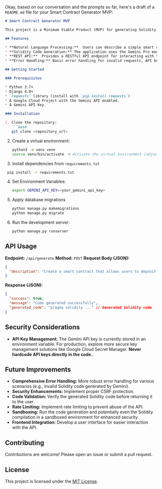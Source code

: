Okay, based on our conversation and the prompts so far, here's a draft of a `README.md` file for your Smart Contract Generator MVP:

```markdown
# Smart Contract Generator MVP

This project is a Minimum Viable Product (MVP) for generating Solidity smart contracts from natural language descriptions using Google's Gemini API and the Django web framework.

## Features

* **Natural Language Processing:**  Users can describe a simple smart contract in plain English.
* **Solidity Code Generation:** The application uses the Gemini Pro model to generate Solidity code based on the user's description.
* **REST API:**  Provides a RESTful API endpoint for interacting with the code generation functionality.  
* **Error Handling:** Basic error handling for invalid requests, API key issues, and Gemini API communication errors.  

## Getting Started

### Prerequisites

* Python 3.7+
* Django 4.0+
* `requests` library (install with `pip install requests`)
* A Google Cloud Project with the Gemini API enabled.
* A Gemini API Key.

### Installation

1. Clone the repository:
   ```bash
   git clone <repository_url>
   ```
2. Create a virtual environment:
    ```bash
    python3 -m venv venv
    source venv/bin/activate  # Activate the virtual environment (adjust for your OS)
    ```

3.  Install dependencies from `requirements.txt`
  ```bash
   pip install -r requirements.txt
   ```

4. Set Environment Variables:
   ```bash
   export GEMINI_API_KEY=<your_gemini_api_key> 
   ```

5. Apply database migrations
    ```bash
    python manage.py makemigrations
    python manage.py migrate
   ```
6. Run the development server:
   ```bash
   python manage.py runserver
   ```

## API Usage

**Endpoint:** `/api/generate`
**Method:** `POST`
**Request Body (JSON):**

```json
{
  "description": "Create a smart contract that allows users to deposit and withdraw Ether." 
}
```

**Response (JSON):**

```json
{
  "success": true,
  "message": "Code generated successfully",
  "generated_code": "pragma solidity ..." // Generated Solidity code
}
```


## Security Considerations


* **API Key Management:** The Gemini API key is currently stored in an environment variable. For production, explore more secure key management solutions like Google Cloud Secret Manager.  **Never hardcode API keys directly in the code.**.


## Future Improvements

* **Comprehensive Error Handling:**  More robust error handling for various scenarios (e.g., invalid Solidity code generated by Gemini).
* **Security Enhancements:** Implement proper CSRF protection.
* **Code Validation:** Verify the generated Solidity code before returning it to the user.
* **Rate Limiting:** Implement rate limiting to prevent abuse of the API.
* **Sandboxing:** Run the code generation and potentially even the Solidity compilation in a sandboxed environment for enhanced security.
* **Frontend Integration:** Develop a user interface for easier interaction with the API.



## Contributing


Contributions are welcome! Please open an issue or submit a pull request.

## License



This project is licensed under the [MIT License](LICENSE).
```
